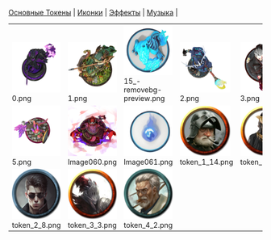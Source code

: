 [Основные Токены](https://github.com/Kobold47/Dnd-Tokens-2/blob/main/images_mark/README.md) |
[Иконки](https://github.com/Kobold47/Dnd-Tokens-2/blob/main/images_icons/README.md) |
[Эффекты](https://github.com/Kobold47/Dnd-Tokens-2/blob/main/images_sfx/README.md) |
[Музыка](https://github.com/Kobold47/Dnd-Tokens-2/blob/main/music/README.md) |
<table><tr>
<tr>
<td valign="bottom">
<img src="./0.png" width="100" height="100"><br>
0.png
</td>

<td valign="bottom">
<img src="./1.png" width="100" height="100"><br>
1.png
</td>

<td valign="bottom">
<img src="./15_-removebg-preview.png" width="100" height="100"><br>
15_-removebg-preview.png
</td>

<td valign="bottom">
<img src="./2.png" width="100" height="100"><br>
2.png
</td>

<td valign="bottom">
<img src="./3.png" width="100" height="100"><br>
3.png
</td>

<td valign="bottom">
<img src="./4.png" width="100" height="100"><br>
4.png
</td>

</tr>
<tr>
<td valign="bottom">
<img src="./5.png" width="100" height="100"><br>
5.png
</td>

<td valign="bottom">
<img src="./Image060.png" width="100" height="100"><br>
Image060.png
</td>

<td valign="bottom">
<img src="./Image061.png" width="100" height="100"><br>
Image061.png
</td>

<td valign="bottom">
<img src="./token_1_14.png" width="100" height="100"><br>
token_1_14.png
</td>

<td valign="bottom">
<img src="./token_1_20.png" width="100" height="100"><br>
token_1_20.png
</td>

<td valign="bottom">
<img src="./token_2_7.png" width="100" height="100"><br>
token_2_7.png
</td>

</tr>
<tr>
<td valign="bottom">
<img src="./token_2_8.png" width="100" height="100"><br>
token_2_8.png
</td>

<td valign="bottom">
<img src="./token_3_3.png" width="100" height="100"><br>
token_3_3.png
</td>

<td valign="bottom">
<img src="./token_4_2.png" width="100" height="100"><br>
token_4_2.png
</td>

</tr></table>